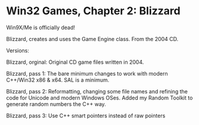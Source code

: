 # Win32 Games, Chapter 2: Blizzard

Win9X/Me is officially dead!

Blizzard, creates and uses the Game Engine class.  From the 2004 CD.

Versions:

Blizzard, orginal: Original CD game files written in 2004.

Blizzard, pass 1: The bare minimum changes to work with modern C++/Win32 x86 & x64.  SAL is a minimum.

Blizzard, pass 2: Reformatting, changing some file names and refining the code for Unicode and modern Windows OSes.  Added my Random Toolkit to generate random numbers the C++ way.

Blizzard, pass 3: Use C++ smart pointers instead of raw pointers